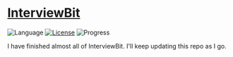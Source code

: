 # [InterviewBit](https://www.interviewbit.com)
![Language](https://img.shields.io/badge/language-C++%2011-orange.svg)
[![License](https://img.shields.io/badge/license-GNU-blue.svg)](./LICENSE.md) ![Progress](https://img.shields.io/badge/progress-28%20%2F%20302-ff69b4.svg)

I have finished almost all of InterviewBit.  I'll keep updating this repo as I go.  



